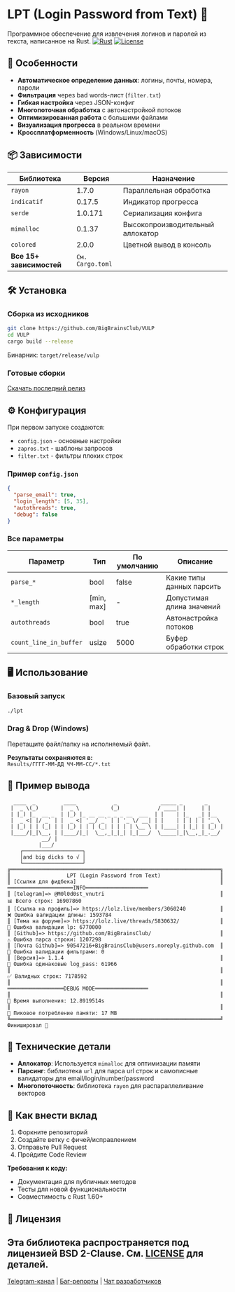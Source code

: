 # LPT (Login Password from Text) 🔐

Программное обеспечение для извлечения логинов и паролей из текста, написанное на Rust.
[![Rust](https://img.shields.io/badge/Rust-1.60%2B-orange?logo=rust)](https://www.rust-lang.org)
[![License](https://img.shields.io/badge/License-BSD%202--Clause-orange.svg)](https://opensource.org/licenses/BSD-2-Clause)

## 🚀 Особенности
- **Автоматическое определение данных**: логины, почты, номера, пароли
- **Фильтрация** через bad words-лист (`filter.txt`)
- **Гибкая настройка** через JSON-конфиг
- **Многопоточная обработка** с автонастройкой потоков
- **Оптимизированная работа** с большими файлами
- **Визуализация прогресса** в реальном времени
- **Кроссплатформенность** (Windows/Linux/macOS)

## 📦 Зависимости
| Библиотека | Версия | Назначение |
|------------|--------|------------|
| `rayon` | 1.7.0 | Параллельная обработка |
| `indicatif` | 0.17.5 | Индикатор прогресса |
| `serde` | 1.0.171 | Сериализация конфига |
| `mimalloc` | 0.1.37 | Высокопроизводительный аллокатор |
| `colored` | 2.0.0 | Цветной вывод в консоль |
| **Все 15+ зависимостей** | `См. Cargo.toml` | |

## 🛠 Установка
### Сборка из исходников
```bash
git clone https://github.com/BigBrainsClub/VULP
cd VULP
cargo build --release
```
Бинарник: `target/release/vulp`

### Готовые сборки
[Скачать последний релиз](https://github.com/BigBrainsClub/VULP/releases)

## ⚙️ Конфигурация
При первом запуске создаются:
- `config.json` - основные настройки
- `zapros.txt` - шаблоны запросов
- `filter.txt` - фильтры плохих строк

### Пример `config.json`
```json
{
  "parse_email": true,
  "login_length": [5, 35],
  "autothreads": true,
  "debug": false
}
```

### Все параметры
| Параметр | Тип | По умолчанию | Описание |
|----------|-----|--------------|----------|
| `parse_*` | bool | false | Какие типы данных парсить |
| `*_length` | [min, max] | - | Допустимая длина значений |
| `autothreads` | bool | true | Автонастройка потоков |
| `count_line_in_buffer` | usize | 5000 | Буфер обработки строк |

## 🖥 Использование
### Базовый запуск
```bash
./lpt
```

### Drag & Drop (Windows)
Перетащите файл/папку на исполняемый файл.

**Результаты сохраняются в:**  
`Results/ГГГГ-ММ-ДД ЧЧ-ММ-СС/*.txt`

## 📂 Пример вывода
```
  ____  _         ____            _              _____ _       _     
 |  _ \(_)       |  _ \          (_)            / ____| |     | |    
 | |_) |_  __ _  | |_) |_ __ __ _ _ _ __  ___  | |    | |_   _| |__  
 |  _ <| |/ _` | |  _ <| '__/ _` | | '_ \/ __| | |    | | | | | '_ \ 
 | |_) | | (_| | | |_) | | | (_| | | | | \__ \ | |____| | |_| | |_) |
 |____/|_|\__, | |____/|_|  \__,_|_|_| |_|___/  \_____|_|\__,_|_.__/ 
           __/ |
          |___/
    ┌───────────────────┐
    │and big dicks to √ │
    └───────────────────┘
╔═══════════════════════════════════════════════════════════════════╗
║                  LPT (Login Password from Text)                   ║
║ [Ссылки для фидбека]                                              ║   ═════════════════════INFO════════════════════
║ [telegram]=> @M0l0d0st_vnutri                                     ║   📊 Всего строк: 16907860
║ [Ссылка на профиль]=> https://lolz.live/members/3060240           ║   ❌ Ошибка валидации длины: 1593784
║ [Тема на форуме]=> https://lolz.live/threads/5830632/             ║   🔑 Ошибка валидации lp: 6770000
║ [Github]=> https://github.com/BigBrainsClub/                      ║   ⚠️ Ошибка парса строки: 1207298
║ [Почта Github]=> 90547216+BigBrainsClub@users.noreply.github.com  ║   🚫 Ошибка валидации фильтрами: 0
║ [Версия]=> 1.1.4                                                  ║   🔁 Ошибка одинаковые log_pass: 61966
║                                                                   ║   ✅ Валидных строк: 7178592
║                                                                   ║   ══════════════════DEBUG MODE═════════════════
║                                                                   ║   🚀 Время выполнения: 12.8919514s
║                                                                   ║   🧠 Пиковое потребление памяти: 17 MB
╚═══════════════════════════════════════════════════════════════════╝
Финишировал 🥇
```

## 🧩 Технические детали
- **Аллокатор**: Используется `mimalloc` для оптимизации памяти
- **Парсинг**: библиотека `url` для парса url строк и самописные валидаторы для email/login/number/password
- **Многопоточность**: библиотека `rayon` для распараллеливание векторов

## 🤝 Как внести вклад
1. Форкните репозиторий
2. Создайте ветку с фичей/исправлением
3. Отправьте Pull Request
4. Пройдите Code Review

**Требования к коду:**
- Документация для публичных методов
- Тесты для новой функциональности
- Совместимость с Rust 1.60+

## 📜 Лицензия
Эта библиотека распространяется под лицензией BSD 2-Clause. См. [LICENSE](LICENSE) для деталей.
---

[Telegram-канал](https://t.me/bigbrainsclub_github) | [Баг-репорты](https://github.com/BigBrainsClub/LPT/issues) | [Чат разработчиков](https://t.me/bigbrainsclub_dev)